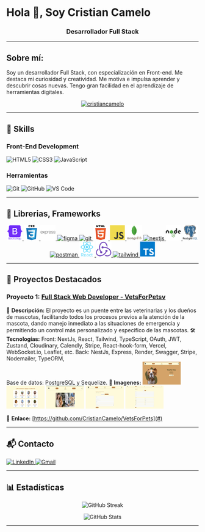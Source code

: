 # Hola 👋, Soy Cristian Camelo

<h3 align="center">Desarrollador Full Stack</h3>

---

## Sobre mí:

Soy un desarrollador Full Stack, con especialización en Front-end. Me destaca mi curiosidad y creatividad. Me motiva e impulsa aprender y descubrir cosas nuevas. Tengo gran facilidad en el aprendizaje de herramientas digitales.

<p align="center"> <a href="https://github.com/ryo-ma/github-profile-trophy"><img src="https://github-profile-trophy.vercel.app/?username=cristiancamelo" alt="cristiancamelo" /></a> </p>

---

## 🚀 Skills

### Front-End Development
<p align="left">
  <img src="https://img.shields.io/badge/HTML5-%23E34F26.svg?style=for-the-badge&logo=html5&logoColor=white" alt="HTML5" />
  <img src="https://img.shields.io/badge/CSS3-%231572B6.svg?style=for-the-badge&logo=css3&logoColor=white" alt="CSS3" />
  <img src="https://img.shields.io/badge/JavaScript-%23F7DF1E.svg?style=for-the-badge&logo=javascript&logoColor=black" alt="JavaScript" />
</p>

### Herramientas
<p align="left">
  <img src="https://img.shields.io/badge/Git-%23F05033.svg?style=for-the-badge&logo=git&logoColor=white" alt="Git" />
  <img src="https://img.shields.io/badge/GitHub-%23121011.svg?style=for-the-badge&logo=github&logoColor=white" alt="GitHub" />
  <img src="https://img.shields.io/badge/Visual%20Studio%20Code-0078d7.svg?style=for-the-badge&logo=visual-studio-code&logoColor=white" alt="VS Code" />
</p>

---

## 📌 Librerias, Frameworks 
<p align="center"> <a href="https://getbootstrap.com" target="_blank" rel="noreferrer"> 
<img src="https://raw.githubusercontent.com/devicons/devicon/master/icons/bootstrap/bootstrap-plain-wordmark.svg" alt="bootstrap" width="40" height="40"/> </a> <a href="https://www.w3schools.com/css/" target="_blank" rel="noreferrer"> 
<img src="https://raw.githubusercontent.com/devicons/devicon/master/icons/css3/css3-original-wordmark.svg" alt="css3" width="40" height="40"/> </a> <a href="https://expressjs.com" target="_blank" rel="noreferrer"> 
<img src="https://raw.githubusercontent.com/devicons/devicon/master/icons/express/express-original-wordmark.svg" alt="express" width="40" height="40"/> </a> <a href="https://www.figma.com/" target="_blank" rel="noreferrer"> 
<img src="https://www.vectorlogo.zone/logos/figma/figma-icon.svg" alt="figma" width="40" height="40"/> </a> <a href="https://git-scm.com/" target="_blank" rel="noreferrer"> 
<img src="https://www.vectorlogo.zone/logos/git-scm/git-scm-icon.svg" alt="git" width="40" height="40"/> </a> <a href="https://www.w3.org/html/" target="_blank" rel="noreferrer"> 
<img src="https://raw.githubusercontent.com/devicons/devicon/master/icons/html5/html5-original-wordmark.svg" alt="html5" width="40" height="40"/> </a> <a href="https://developer.mozilla.org/en-US/docs/Web/JavaScript" target="_blank" rel="noreferrer"> 
<img src="https://raw.githubusercontent.com/devicons/devicon/master/icons/javascript/javascript-original.svg" alt="javascript" width="40" height="40"/> </a> <a href="https://www.mongodb.com/" target="_blank" rel="noreferrer"> 
<img src="https://raw.githubusercontent.com/devicons/devicon/master/icons/mongodb/mongodb-original-wordmark.svg" alt="mongodb" width="40" height="40"/> </a> <a href="https://nextjs.org/" target="_blank" rel="noreferrer"> 
<img src="https://cdn.worldvectorlogo.com/logos/nextjs-2.svg" alt="nextjs" width="40" height="40"/> </a> <a href="https://nodejs.org" target="_blank" rel="noreferrer"> 
<img src="https://raw.githubusercontent.com/devicons/devicon/master/icons/nodejs/nodejs-original-wordmark.svg" alt="nodejs" width="40" height="40"/> </a> <a href="https://www.postgresql.org" target="_blank" rel="noreferrer"> 
<img src="https://raw.githubusercontent.com/devicons/devicon/master/icons/postgresql/postgresql-original-wordmark.svg" alt="postgresql" width="40" height="40"/> </a> <a href="https://postman.com" target="_blank" rel="noreferrer"> 
<img src="https://www.vectorlogo.zone/logos/getpostman/getpostman-icon.svg" alt="postman" width="40" height="40"/> </a> <a href="https://reactjs.org/" target="_blank" rel="noreferrer"> <img src="https://raw.githubusercontent.com/devicons/devicon/master/icons/react/react-original-wordmark.svg" alt="react" width="40" height="40"/> </a> <a href="https://redux.js.org" target="_blank" rel="noreferrer"> 
<img src="https://raw.githubusercontent.com/devicons/devicon/master/icons/redux/redux-original.svg" alt="redux" width="40" height="40"/> </a> <a href="https://tailwindcss.com/" target="_blank" rel="noreferrer"> 
<img src="https://www.vectorlogo.zone/logos/tailwindcss/tailwindcss-icon.svg" alt="tailwind" width="40" height="40"/> </a> <a href="https://www.typescriptlang.org/" target="_blank" rel="noreferrer"> 
<img src="https://raw.githubusercontent.com/devicons/devicon/master/icons/typescript/typescript-original.svg" alt="typescript" width="40" height="40"/> </a> </p>

---

## 🌟 Proyectos Destacados

### Proyecto 1: [Full Stack Web Developer - VetsForPetsv](#)
📌 **Descripción:** El proyecto es un puente entre las veterinarias y los dueños de mascotas, facilitando todos los procesos previos a la atención de la mascota, dando manejo inmediato a las situaciones de emergencia y permitiendo un control más personalizado y especifico de las mascotas. 
🛠 **Tecnologías:** Front: NextJs, React, Tailwind, TypeScript, OAuth, JWT, Zustand, Cloudinary, Calendly, Stripe, React-hook-form, Vercel, WebSocket.io, Leaflet, etc.
Back: NestJs, Express, Render, Swagger, Stripe, Nodemailer, TypeORM,	
Base de datos: PostgreSQL y Sequelize.
🚀 **Imagenes:**
<img src="./assets/Home_1.png" alt="Home" width="100" height="60"> 
<img src="./assets/AboutUs.png" alt="AboutUs" width="100" height="60"> 
<img src="./assets/SignUp_1.png" alt="SingUp" width="100" height="60"> 
<img src="./assets/SignUp_Form_Users.png" alt="UserForm" width="100" height="60"> 
<img src="./assets/SignUp_Form_Vets.png" alt="VetForm" width="100" height="60"> 

🔗 **Enlace:** [https://github.com/CristianCamelo/VetsForPets](#)

---

## 📬 Contacto
<p align="left">
  <a href="https://www.linkedin.com/in/cristian-camelo-91011b20b" target="_blank">
    <img src="https://img.shields.io/badge/LinkedIn-CristianCamelo-%2300acee.svg?color=405DE6&style=for-the-badge&logo=linkedin&logoColor=white" alt="LinkedIn" />
  </a>
  <a href="mailto:cristiamauri08@gmail.com" target="_blank">
    <img src="https://img.shields.io/badge/Gmail-CristianCamelo-%23EA4335.svg?style=for-the-badge&logo=gmail&logoColor=white" alt="Gmail" />
  </a>
</p>

---

## 📊 Estadísticas
<p align="center">
  <img src="https://github-readme-streak-stats.herokuapp.com/?user=cristiancamelo" alt="GitHub Streak" />
</p>
<p align="center">
  <img src="https://github-readme-stats.vercel.app/api?username=cristiancamelo&show_icons=true&theme=radical" alt="GitHub Stats" />
</p>

---